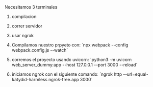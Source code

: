 Necesitamos 3 terminales
1. compilacion
2. correr servidor
3. usar ngrok

1. Compilamos nuestro prpyeto con: 
´npx webpack --config webpack.config.js --watch´
2. corremos el proyecto usando uvicorn: 
´python3 -m uvicorn web_server_dummy:app --host 127.0.0.1 --port 3000 --reload´
3. iniciamos ngrok con el siguiente comando: 
´ngrok http --url=equal-katydid-harmless.ngrok-free.app 3000´